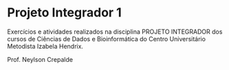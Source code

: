 # Projeto Integrador 1

Exercícios e atividades realizados na disciplina PROJETO INTEGRADOR dos cursos de Ciências de Dados e Bioinformática do Centro Universitário Metodista Izabela Hendrix.

Prof. Neylson Crepalde
